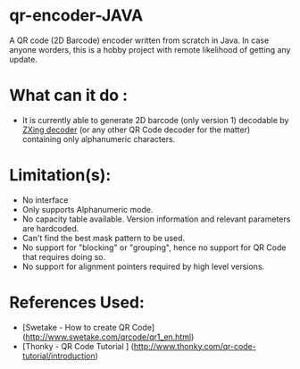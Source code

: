 # qr-encoder-JAVA

A QR code (2D Barcode) encoder written from scratch in Java. In case anyone worders, this is a hobby project with remote likelihood of getting any update. 

What can it do :
=================
 * It is currently able to generate 2D barcode (only version 1) decodable by [ZXing decoder](http://zxing.org) (or any other QR Code decoder for the matter) containing only alphanumeric characters. 

Limitation(s):
================
  * No interface 
  * Only supports Alphanumeric mode.
  * No capacity table available. Version information and relevant parameters are hardcoded. 
  * Can't find the best mask pattern to be used.
  * No support for "blocking" or "grouping", hence no support for QR Code that requires doing so.
  * No support for alignment pointers required by high level versions.
  
References Used:
================
* [Swetake - How to create QR Code] (http://www.swetake.com/qrcode/qr1_en.html)
* [Thonky - QR Code Tutorial ] (http://www.thonky.com/qr-code-tutorial/introduction)
